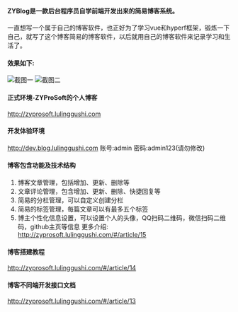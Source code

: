 #### ZYBlog是一款后台程序员自学前端开发出来的简易博客系统。

一直想写一个属于自己的博客软件，也正好为了学习vue和hyperf框架，锻炼一下自己，就写了这个博客简易的博客软件，以后就用自己的博客软件来记录学习和生活了。

#### 效果如下:
![截图一](http://static.lulinggushi.com/1613473778.png)
![截图二](http://static.lulinggushi.com/1613474101.png)

#### 正式环境-ZYProSoft的个人博客
http://zyprosoft.lulinggushi.com

#### 开发体验环境
http://dev.blog.lulinggushi.com
账号:admin
密码:admin123(请勿修改)

#### 博客包含功能及技术结构
1. 博客文章管理，包括增加、更新、删除等
2. 文章评论管理，包含增加、更新、删除、快捷回复等
3. 简易的分栏管理，可以自定义创建分栏
4. 简易的标签管理，每篇文章可以有最多五个标签
5. 博主个性化信息设置，可以设置个人的头像，QQ扫码二维码，微信扫码二维码，github主页等信息
更多介绍: http://zyprosoft.lulinggushi.com/#/article/15

#### 博客搭建教程
http://zyprosoft.lulinggushi.com/#/article/14

#### 博客不同端开发接口文档
http://zyprosoft.lulinggushi.com/#/article/13

